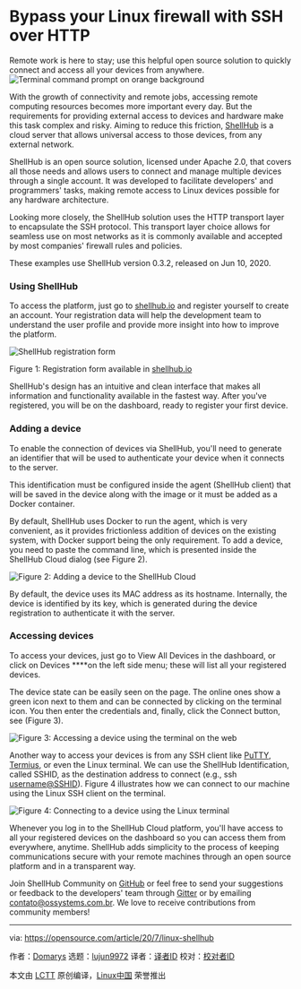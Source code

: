 [#]: collector: (lujun9972)
[#]: translator: (geekpi)
[#]: reviewer: ( )
[#]: publisher: ( )
[#]: url: ( )
[#]: subject: (Bypass your Linux firewall with SSH over HTTP)
[#]: via: (https://opensource.com/article/20/7/linux-shellhub)
[#]: author: (Domarys https://opensource.com/users/domarys)

Bypass your Linux firewall with SSH over HTTP
======
Remote work is here to stay; use this helpful open source solution to
quickly connect and access all your devices from anywhere.
![Terminal command prompt on orange background][1]

With the growth of connectivity and remote jobs, accessing remote computing resources becomes more important every day. But the requirements for providing external access to devices and hardware make this task complex and risky. Aiming to reduce this friction, [ShellHub][2] is a cloud server that allows universal access to those devices, from any external network.

ShellHub is an open source solution, licensed under Apache 2.0, that covers all those needs and allows users to connect and manage multiple devices through a single account. It was developed to facilitate developers' and programmers' tasks, making remote access to Linux devices possible for any hardware architecture.

Looking more closely, the ShellHub solution uses the HTTP transport layer to encapsulate the SSH protocol. This transport layer choice allows for seamless use on most networks as it is commonly available and accepted by most companies' firewall rules and policies.

These examples use ShellHub version 0.3.2, released on Jun 10, 2020.

### Using ShellHub

To access the platform, just go to [shellhub.io][3] and register yourself to create an account. Your registration data will help the development team to understand the user profile and provide more insight into how to improve the platform.

![ShellHub registration form][4]

Figure 1: Registration form available in [shellhub.io][5]

ShellHub's design has an intuitive and clean interface that makes all information and functionality available in the fastest way. After you've registered, you will be on the dashboard, ready to register your first device.

### Adding a device

To enable the connection of devices via ShellHub, you'll need to generate an identifier that will be used to authenticate your device when it connects to the server.

This identification must be configured inside the agent (ShellHub client) that will be saved in the device along with the image or it must be added as a Docker container.

By default, ShellHub uses Docker to run the agent, which is very convenient, as it provides frictionless addition of devices on the existing system, with Docker support being the only requirement. To add a device, you need to paste the command line, which is presented inside the ShellHub Cloud dialog (see Figure 2).

![Figure 2: Adding a device to the ShellHub Cloud][6]

By default, the device uses its MAC address as its hostname. Internally, the device is identified by its key, which is generated during the device registration to authenticate it with the server.

### Accessing devices

To access your devices, just go to View All Devices in the dashboard, or click on Devices ****on the left side menu; these will list all your registered devices.

The device state can be easily seen on the page. The online ones show a green icon next to them and can be connected by clicking on the terminal icon. You then enter the credentials and, finally, click the Connect button, see (Figure 3).

![Figure 3: Accessing a device using the terminal on the web][7]

Another way to access your devices is from any SSH client like [PuTTY][8], [Termius][9], or even the Linux terminal. We can use the ShellHub Identification, called SSHID, as the destination address to connect (e.g., ssh [username@SSHID][10]). Figure 4 illustrates how we can connect to our machine using the Linux SSH client on the terminal.

![Figure 4: Connecting to a device using the Linux terminal][11]

Whenever you log in to the ShellHub Cloud platform, you'll have access to all your registered devices on the dashboard so you can access them from everywhere, anytime. ShellHub adds simplicity to the process of keeping communications secure with your remote machines through an open source platform and in a transparent way.

Join ShellHub Community on [GitHub][2] or feel free to send your suggestions or feedback to the developers' team through [Gitter][12] or by emailing [contato@ossystems.com.br][13]. We love to receive contributions from community members!

--------------------------------------------------------------------------------

via: https://opensource.com/article/20/7/linux-shellhub

作者：[Domarys][a]
选题：[lujun9972][b]
译者：[译者ID](https://github.com/译者ID)
校对：[校对者ID](https://github.com/校对者ID)

本文由 [LCTT](https://github.com/LCTT/TranslateProject) 原创编译，[Linux中国](https://linux.cn/) 荣誉推出

[a]: https://opensource.com/users/domarys
[b]: https://github.com/lujun9972
[1]: https://opensource.com/sites/default/files/styles/image-full-size/public/lead-images/terminal_command_linux_desktop_code.jpg?itok=p5sQ6ODE (Terminal command prompt on orange background)
[2]: https://github.com/shellhub-io/shellhub
[3]: https://www.shellhub.io/
[4]: https://opensource.com/sites/default/files/uploads/shellhub_registration_form_0.png (ShellHub registration form)
[5]: https://opensource.com/article/20/7/www.shellhub.io
[6]: https://opensource.com/sites/default/files/figure2.gif
[7]: https://opensource.com/sites/default/files/figure3.gif
[8]: https://www.putty.org/
[9]: https://termius.com/
[10]: mailto:username@SSHID
[11]: https://opensource.com/sites/default/files/figure4.gif
[12]: https://gitter.im/shellhub-io/community?at=5e39ad8b3aca1e4c5f633e8f
[13]: mailto:contato@ossystems.com.br
